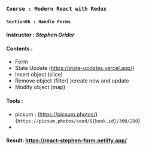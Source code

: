 ### `Course : Modern React with Redux`

#### `Section06 : Handle Forms`

#### Instructor : **_Stephen Grider_**

#### Contents :

- Form
- State Update (https://state-updates.vercel.app/)
- Insert object (slice)
- Remove object (filter) }create new and update
- Modify object (map)

#### Tools :

- picsum : (https://picsum.photos/)
  {`https://picsum.photos/seed/${book.id}/300/200`}
-

#### Result: https://react-stephen-form.netlify.app/

